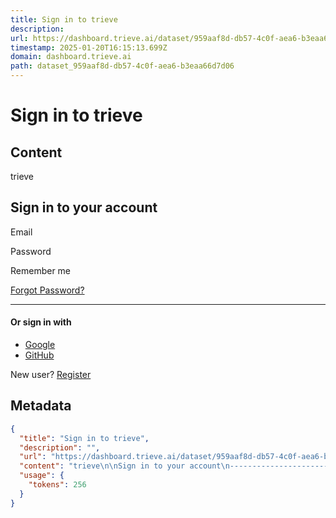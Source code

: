 ```yaml
---
title: Sign in to trieve
description: 
url: https://dashboard.trieve.ai/dataset/959aaf8d-db57-4c0f-aea6-b3eaa66d7d06
timestamp: 2025-01-20T16:15:13.699Z
domain: dashboard.trieve.ai
path: dataset_959aaf8d-db57-4c0f-aea6-b3eaa66d7d06
---
```


# Sign in to trieve



## Content

trieve

Sign in to your account
-----------------------

Email

Password

Remember me

[Forgot Password?](https://auth.trieve.ai/realms/arguflow/login-actions/reset-credentials?client_id=vault&tab_id=xjv5RoSay4g)

* * *

#### Or sign in with

*   [Google](https://auth.trieve.ai/realms/arguflow/broker/google/login?client_id=vault&tab_id=xjv5RoSay4g&session_code=KTBBq7Rsh-iQrdP_5NID-bmRPUqZnrO4pRgZUFKvV68)
*   [GitHub](https://auth.trieve.ai/realms/arguflow/broker/github/login?client_id=vault&tab_id=xjv5RoSay4g&session_code=KTBBq7Rsh-iQrdP_5NID-bmRPUqZnrO4pRgZUFKvV68)

New user? [Register](https://auth.trieve.ai/realms/arguflow/login-actions/registration?client_id=vault&tab_id=xjv5RoSay4g)

## Metadata

```json
{
  "title": "Sign in to trieve",
  "description": "",
  "url": "https://dashboard.trieve.ai/dataset/959aaf8d-db57-4c0f-aea6-b3eaa66d7d06",
  "content": "trieve\n\nSign in to your account\n-----------------------\n\nEmail\n\nPassword\n\nRemember me\n\n[Forgot Password?](https://auth.trieve.ai/realms/arguflow/login-actions/reset-credentials?client_id=vault&tab_id=xjv5RoSay4g)\n\n* * *\n\n#### Or sign in with\n\n*   [Google](https://auth.trieve.ai/realms/arguflow/broker/google/login?client_id=vault&tab_id=xjv5RoSay4g&session_code=KTBBq7Rsh-iQrdP_5NID-bmRPUqZnrO4pRgZUFKvV68)\n*   [GitHub](https://auth.trieve.ai/realms/arguflow/broker/github/login?client_id=vault&tab_id=xjv5RoSay4g&session_code=KTBBq7Rsh-iQrdP_5NID-bmRPUqZnrO4pRgZUFKvV68)\n\nNew user? [Register](https://auth.trieve.ai/realms/arguflow/login-actions/registration?client_id=vault&tab_id=xjv5RoSay4g)",
  "usage": {
    "tokens": 256
  }
}
```
